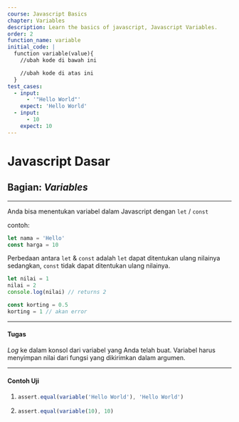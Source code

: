 ```yaml
---
course: Javascript Basics
chapter: Variables
description: Learn the basics of javascript, Javascript Variables.
order: 2
function_name: variable
initial_code: |
  function variable(value){
    //ubah kode di bawah ini

    //ubah kode di atas ini
  }
test_cases:
  - input:
      - '"Hello World"'
    expect: 'Hello World'
  - input:
      - 10
    expect: 10
---
```


# Javascript Dasar

## Bagian: _Variables_

---

Anda bisa menentukan variabel dalam Javascript dengan `let` / `const`

contoh:

```js
let nama = 'Hello'
const harga = 10
```

Perbedaan antara `let` & `const` adalah `let` dapat ditentukan ulang nilainya sedangkan, `const` tidak dapat ditentukan ulang nilainya.

```js
let nilai = 1
nilai = 2
console.log(nilai) // returns 2

const korting = 0.5
korting = 1 // akan error
```

---

#### Tugas

_Log_ ke dalam konsol dari variabel yang Anda telah buat. Variabel harus menyimpan nilai dari fungsi yang dikirimkan dalam argumen.

---

#### Contoh Uji

1. ```js
   assert.equal(variable('Hello World'), 'Hello World')
   ```

2. ```js
   assert.equal(variable(10), 10)
   ```

